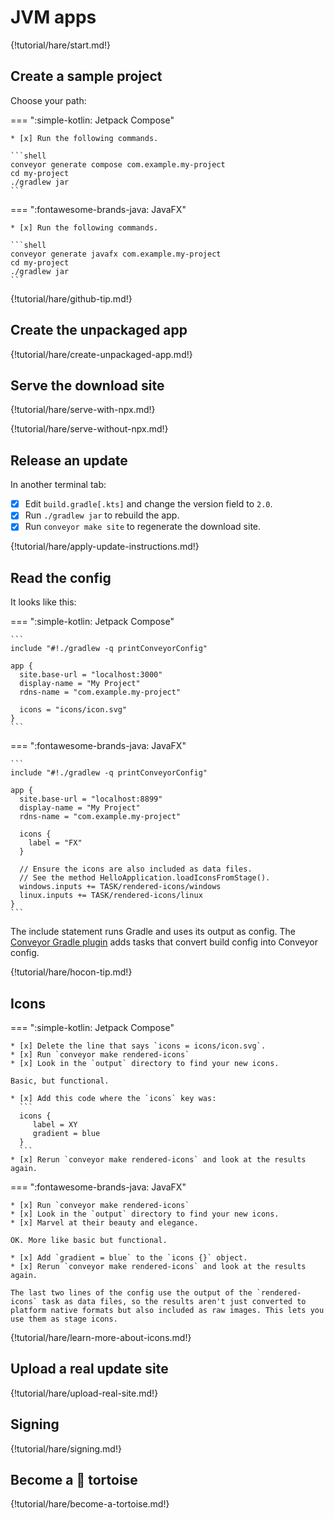 # JVM apps

{!tutorial/hare/start.md!}

## Create a sample project

Choose your path:

=== ":simple-kotlin: Jetpack Compose"

    * [x] Run the following commands.
    
    ```shell
    conveyor generate compose com.example.my-project
    cd my-project
    ./gradlew jar
    ```
    
=== ":fontawesome-brands-java: JavaFX"

    * [x] Run the following commands.
    
    ```shell
    conveyor generate javafx com.example.my-project
    cd my-project
    ./gradlew jar
    ```

{!tutorial/hare/github-tip.md!}


## Create the unpackaged app

{!tutorial/hare/create-unpackaged-app.md!}

## Serve the download site

{!tutorial/hare/serve-with-npx.md!}

{!tutorial/hare/serve-without-npx.md!}

## Release an update

In another terminal tab:

* [x] Edit `build.gradle[.kts]` and change the version field to `2.0`.
* [x] Run `./gradlew jar` to rebuild the app.
* [x] Run `conveyor make site` to regenerate the download site.

{!tutorial/hare/apply-update-instructions.md!}

## Read the config

It looks like this:

=== ":simple-kotlin: Jetpack Compose"

    ```
    include "#!./gradlew -q printConveyorConfig"
    
    app {
      site.base-url = "localhost:3000"
      display-name = "My Project"
      rdns-name = "com.example.my-project"
    
      icons = "icons/icon.svg"
    }
    ```

=== ":fontawesome-brands-java: JavaFX"

    ```
    include "#!./gradlew -q printConveyorConfig"
    
    app {
      site.base-url = "localhost:8899"
      display-name = "My Project"
      rdns-name = "com.example.my-project"
    
      icons {
        label = "FX"
      }
    
      // Ensure the icons are also included as data files. 
      // See the method HelloApplication.loadIconsFromStage().
      windows.inputs += TASK/rendered-icons/windows
      linux.inputs += TASK/rendered-icons/linux
    }
    ```

The include statement runs Gradle and uses its output as config. The [Conveyor Gradle plugin](../../configs/maven-gradle.md) adds tasks that
convert build config into Conveyor config.

{!tutorial/hare/hocon-tip.md!}

## Icons

=== ":simple-kotlin: Jetpack Compose"

    * [x] Delete the line that says `icons = icons/icon.svg`.
    * [x] Run `conveyor make rendered-icons`
    * [x] Look in the `output` directory to find your new icons.
    
    Basic, but functional.
    
    * [x] Add this code where the `icons` key was:
      ```
      icons {
         label = XY
         gradient = blue
      }
      ```
    * [x] Rerun `conveyor make rendered-icons` and look at the results again.

=== ":fontawesome-brands-java: JavaFX"

    * [x] Run `conveyor make rendered-icons`
    * [x] Look in the `output` directory to find your new icons.
    * [x] Marvel at their beauty and elegance.

    OK. More like basic but functional.

    * [x] Add `gradient = blue` to the `icons {}` object.
    * [x] Rerun `conveyor make rendered-icons` and look at the results again.

    The last two lines of the config use the output of the `rendered-icons` task as data files, so the results aren't just converted to
    platform native formats but also included as raw images. This lets you use them as stage icons.

{!tutorial/hare/learn-more-about-icons.md!}

## Upload a real update site

{!tutorial/hare/upload-real-site.md!}

## Signing

{!tutorial/hare/signing.md!}

## Become a 🐢 tortoise

{!tutorial/hare/become-a-tortoise.md!}

<script>var tutorialSection = 200;</script>
